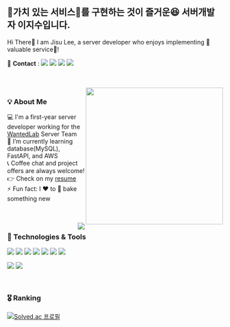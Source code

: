 ## 🌟가치 있는 서비스🌟를 구현하는 것이 즐거운😆 서버개발자 이지수입니다.</h2> 
Hi There👋 I am Jisu Lee, a server developer who enjoys implementing 🌟valuable service🌟!
<br/>


🤙 **Contact** : 
<img src="https://img.shields.io/badge/-Velog-%2320C997?logo=velog&logoColor=white&link=https%3A%2F%2Fvelog.io%2F%40suen0904"/> <img src="https://img.shields.io/badge/-tistory-%23FA5858?logo=tistory&link=https%3A%2F%2Fsuen0904.tistory.com%2F"/> <img src="https://img.shields.io/badge/-jisulee.904@gmail.com-%23EA4335?logo=gmail&logoColor=white"/> <img src="https://img.shields.io/badge/-Resume-black?logo=notion&logoColor=white&link=https%3A%2F%2Fwww.notion.so%2F80403c3c847c4940a613df09db0052ec%3Fpvs%3D4"/>

<br/>
<br/>

<img align="right" width="320" src="https://github.com/damda0904/damda0904/assets/67117391/c4d4c624-5de8-4c1f-9f8a-995c265772f7"/>

<div>
 
 <h3>💡 About Me</h3>
  
 💻 I'm a first-year server developer working for the [WantedLab](https://www.wanted.co.kr/jobsfeed) Server Team <br/>
 🌱 I’m currently learning database(MySQL), FastAPI, and AWS<br/>
 📞 Coffee chat and project offers are always welcome!<br/>
 👉 Check on my [resume](https://www.notion.so/80403c3c847c4940a613df09db0052ec?pvs=4)<br/>
 ⚡ Fun fact: I ❤️ to 🥖 bake something new

</div>

<br/>
<br/>


<img align="right" src="https://github-readme-stats.vercel.app/api/top-langs/?username=damda0904&layout=donut"/>


<div>
  <h3>🔧 Technologies & Tools</h3>

  <img src="https://img.shields.io/badge/-AWS-%23232F3E?style=for-the-badge&logo=amazonaws&logoColor=white"/> 
  <img src="https://img.shields.io/badge/-FastAPI-%23009688?style=for-the-badge&logo=fastapi&logoColor=white"/>  <img src="https://img.shields.io/badge/-Redis-%23DC382D?style=for-the-badge&logo=redis&logoColor=white"/> <img src="https://img.shields.io/badge/-String_Boot-%236DB33F?style=for-the-badge&logo=springboot&logoColor=white"/> <img src="https://img.shields.io/badge/-MongoDB-%2347A248?style=for-the-badge&logo=mongodb&logoColor=white"/> <img src="https://img.shields.io/badge/-Docker-%232496ED?style=for-the-badge&logo=docker&logoColor=white"/>  <img src="https://img.shields.io/badge/-MySQL-%234479A1?style=for-the-badge&logo=mysql&logoColor=white"/> 
  
  <br/>
  
  <img src="https://img.shields.io/badge/-Python-%233776AB?style=for-the-badge&logo=python&logoColor=white"/> <img src="https://img.shields.io/badge/-java-%23FC4C02?style=for-the-badge&logo=java&logoColor=white"/> 
</div>

<br/>

### 🎖 Ranking
[![Solved.ac
프로필](http://mazassumnida.wtf/api/v2/generate_badge?boj=suen0904)](https://solved.ac/suen0904)
 
